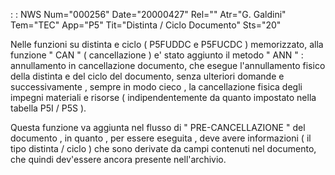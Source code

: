  :  : NWS Num="000256" Date="20000427" Rel="" Atr="G. Galdini" Tem="TEC" App="P5" Tit="Distinta / Ciclo  Documento" Sts="20"

Nelle funzioni su distinta e ciclo ( P5FUDDC e P5FUCDC ) memorizzato, alla funzione  " CAN " ( cancellazione ) e' stato aggiunto il metodo " ANN "   :   annullamento in cancellazione documento, che esegue l'annullamento fisico della distinta e del ciclo del documento, senza ulteriori domande
e successivamente , sempre in modo cieco , la cancellazione fisica degli impegni materiali e risorse ( indipendentemente da quanto impostato nella tabella P5I / P5S ).

Questa funzione va aggiunta nel flusso di " PRE-CANCELLAZIONE " del documento , in quanto , per essere eseguita , deve avere informazioni ( il tipo distinta / ciclo ) che sono derivate da campi contenuti nel documento, che quindi dev'essere ancora presente nell'archivio.


